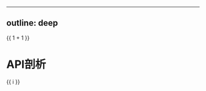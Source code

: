 <script setup>
import demo from './demo.vue'
</script>

---
outline: deep
---

{{ 1 + 1 }}

# API剖析

<span v-for="i in 3">{{ i }}</span>

<demo />